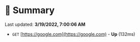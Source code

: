 # 📖 Summary
Last updated: **3/19/2022, 7:00:06 AM**

- `GET` [https://google.com](https://google.com) - **Up** (132ms)
